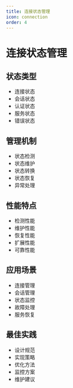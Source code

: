 ```yaml
---
title: 连接状态管理
icon: connection
order: 4
---
```


# 连接状态管理

## 状态类型
- 连接状态
- 会话状态
- 认证状态
- 服务状态
- 错误状态

## 管理机制
- 状态检测
- 状态维护
- 状态转换
- 状态恢复
- 异常处理

## 性能特点
- 检测性能
- 维护性能
- 恢复性能
- 扩展性能
- 可靠性能

## 应用场景
- 连接管理
- 会话管理
- 状态监控
- 故障处理
- 服务恢复

## 最佳实践
- 设计规范
- 实现策略
- 优化方法
- 监控方案
- 维护建议
